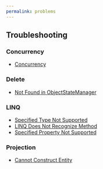 ```yaml
---
permalink: problems
---
```


## Troubleshooting

<h3>Concurrency</h3>
<ul>
	<li><a href="{{ site.github.url }}/concurrency">Concurrency</a></li>
</ul>
<h3>Delete</h3>
<ul>
	<li><a href="{{ site.github.url }}/not-found-in-object-state-manager">Not Found in ObjectStateManager</a></li>
</ul>
<h3>LINQ</h3>
<ul>
	<li><a href="{{ site.github.url }}/specified-type-not-supported">Specified Type Not Supported</a></li>
	<li><a href="{{ site.github.url }}/linq-does-not-recognize-method">LINQ Does Not Recognize Method</a></li>
	<li><a href="{{ site.github.url }}/specified-property-not-supported">Specified Property Not Supported</a></li>
</ul>
<h3>Projection</h3>
<ul>
	<li><a href="{{ site.github.url }}/cannot-construct-entity">Cannot Construct Entity</a></li>
</ul>